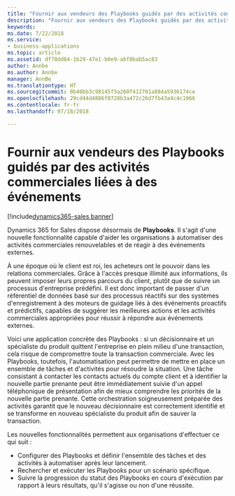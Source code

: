 ```yaml
---
title: "Fournir aux vendeurs des Playbooks guidés par des activités commerciales liées à des événements"
description: "Fournir aux vendeurs des Playbooks guidés par des activités commerciales liées à des événements"
keywords: 
ms.date: 7/22/2018
ms.service:
- business-applications
ms.topic: article
ms.assetid: df78dd64-1b29-47e1-b0e9-abf8bab5ac83
author: Annbe
ms.author: Annbe
manager: AnnBe
ms.translationtype: HT
ms.sourcegitcommit: 0b40bb3c98145f5a260f412701a884a5936174ce
ms.openlocfilehash: 29cd44d4886f0728b3a472c26d7fb43a4c4c1966
ms.contentlocale: fr-fr
ms.lasthandoff: 07/18/2018

---
```


# <a name="empower-sellers-with-playbooks-guided-by-event-driven-sales-activities"></a>Fournir aux vendeurs des Playbooks guidés par des activités commerciales liées à des événements

[!include[dynamics365-sales banner](../includes/dynamics365-sales.md)]





Dynamics 365 for Sales dispose désormais de **Playbooks**. Il s'agit d'une nouvelle fonctionnalité capable d'aider les organisations à automatiser des activités commerciales renouvelables et de réagir à des événements externes.

À une époque où le client est roi, les acheteurs ont le pouvoir dans les relations commerciales. Grâce à l'accès presque illimité aux informations, ils peuvent imposer leurs propres parcours du client, plutôt que de suivre un processus d'entreprise prédéfini. Il est donc important de passer d'un référentiel de données basé sur des processus réactifs sur des systèmes d'enregistrement à des moteurs de guidage liés à des événements proactifs et prédictifs, capables de suggérer les meilleures actions et les activités commerciales appropriées pour réussir à répondre aux événements externes.

Voici une application concrète des Playbooks : si un décisionnaire et un spécialiste du produit quittent l'entreprise en plein milieu d'une transaction, cela risque de compromettre toute la transaction commerciale. Avec les Playbooks, toutefois, l'automatisation peut permettre de mettre en place un ensemble de tâches et d'activités pour résoudre la situation.
Une tâche consistant à contacter les contacts actuels du compte client et à identifier la nouvelle partie prenante peut être immédiatement suivie d'un appel téléphonique de présentation afin de mieux comprendre les priorités de la nouvelle partie prenante. Cette orchestration soigneusement préparée des activités garantit que le nouveau décisionnaire est correctement identifié et se transforme en nouveau spécialiste du produit afin de sauver la transaction.

Les nouvelles fonctionnalités permettent aux organisations d'effectuer ce qui suit :

-   Configurer des Playbooks et définir l'ensemble des tâches et des activités à automatiser après leur lancement.
-   Rechercher et exécuter les Playbooks pour un scénario spécifique.
-   Suivre la progression du statut des Playbooks en cours d'exécution par rapport à leurs résultats, qu'il s'agisse ou non d'une réussite.


